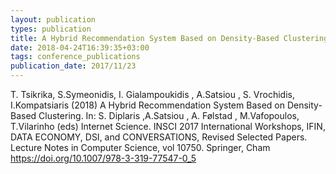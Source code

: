 ```yaml
---
layout: publication
types: publication
title: A Hybrid Recommendation System Based on Density-Based Clustering
date: 2018-04-24T16:39:35+03:00
tags: conference_publications
publication_date: 2017/11/23
---
```

<p>T. Tsikrika, S.Symeonidis, I. Gialampoukidis , A.Satsiou , S. Vrochidis,  I.Kompatsiaris  (2018) A Hybrid Recommendation System Based on Density-Based Clustering. In: S. Diplaris ,A.Satsiou , A. Følstad , M.Vafopoulos, T.Vilarinho  (eds) Internet Science. INSCI 2017 International Workshops, IFIN, DATA ECONOMY, DSI, and CONVERSATIONS, Revised Selected Papers. Lecture Notes in Computer Science, vol 10750. Springer, Cham <span class="bibliographic-information__value
      u-overflow-wrap" id="doi-url"><a class="moz-txt-link-freetext" href="https://doi.org/10.1007/978-3-319-77547-0_5">https://doi.org/10.1007/978-3-319-77547-0_5</a></span></p>